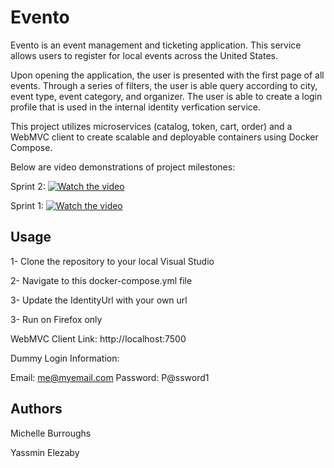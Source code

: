 # Evento

Evento is an event management and ticketing application. This service allows users to register for local events across the United States.

Upon opening the application, the user is presented with the first page of all events. Through a series of filters, the user is able query according to city, event type, event category, and organizer. The user is able to create a login profile that is used in the internal identity verfication service.

This project utilizes microservices (catalog, token, cart, order) and a WebMVC client to create scalable and deployable containers using Docker Compose.

Below are video demonstrations of project milestones:

Sprint 2:
[![Watch the video](https://img.youtube.com/vi/yYXMMTGsRVE/maxresdefault.jpg)](https://youtu.be/yYXMMTGsRVE)

Sprint 1: 
[![Watch the video](https://img.youtube.com/vi/HFVULcCjfOk/maxresdefault.jpg)](https://youtu.be/HFVULcCjfOk)


## Usage

1- Clone the repository to your local Visual Studio 

2- Navigate to this docker-compose.yml file 

3- Update the IdentityUrl with your own url

3- Run on Firefox only 

WebMVC Client Link: http://localhost:7500

Dummy Login Information:

Email: me@myemail.com
Password: P@ssword1

## Authors

Michelle Burroughs

Yassmin Elezaby
